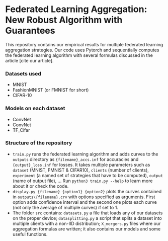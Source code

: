 # Federated Learning Aggregation: New Robust Algorithm with Guarantees
This repository contains our empirical results for multiple federated learning aggregation strategies. Our code uses Pytorch and sequentially computes the federated learning algorithm with several formulas discussed in the article [cite our article].

### Datasets used
- MNIST
- FashionMNIST (or FMNIST for short)
- CIFAR-10

### Models on each dataset
- ConvNet
- ConvNet
- TF_Cifar

### Structure of the repository
- `train.py` runs the federated learning algorithm and adds curves to the `outputs` directory as `{filename}_accs.inf` for accuracies and `{output}_loss.inf` for losses. It takes multiple parameters such as `dataset` (MNIST, FMNIST & CIFAR10), `clients` (number of clients), `experiment` (a named set of strategies that have to be computed), `output` (name of output file), ... Run `python3 train.py --help` to learn more about it or check the code.
- `display.py {filename} {option1} {option2}` plots the curves contained in `outputs\{filename}.crv` with options specified as arguments. First option adds confidence interval and the second one plots each curve (not only the average of multiple curves) if set to 1.
- The folder `src` contains: `datasets.py` a file that loads any of our datasets on the proper device; `datasplitting.py` a script that splits a dataset into multiple clients with a non-IID distribution; `X_mergers.py` files where our aggregation formulas are written; it also contains our models and some useful functions.
